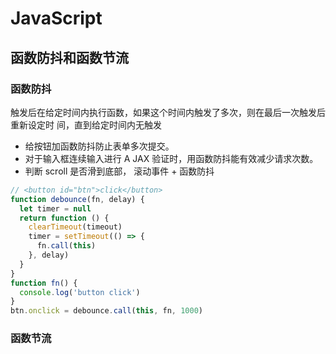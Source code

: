 # JavaScript

## 函数防抖和函数节流

### 函数防抖

触发后在给定时间内执行函数，如果这个时间内触发了多次，则在最后一次触发后重新设定时
间，直到给定时间内无触发

- 给按钮加函数防抖防止表单多次提交。
- 对于输入框连续输入进行 A JAX 验证时，用函数防抖能有效减少请求次数。
- 判断 scroll 是否滑到底部， 滚动事件 + 函数防抖

```js
// <button id="btn">click</button>
function debounce(fn, delay) {
  let timer = null
  return function () {
    clearTimeout(timeout)
    timer = setTimeout(() => {
      fn.call(this)
    }, delay)
  }
}
function fn() {
  console.log('button click')
}
btn.onclick = debounce.call(this, fn, 1000)
```

### 函数节流

